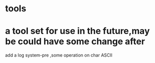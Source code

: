 tools
=====

a tool set for use in the future,may be could have some change after 
=========

add a log system-pre ,some operation on char ASCII
